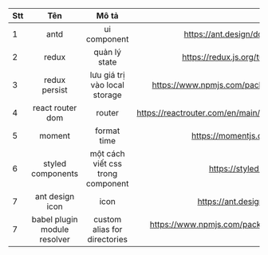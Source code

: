 | Stt |             Tên              |               Mô tả               |                                                       Link |
| :-- | :--------------------------: | :-------------------------------: | ---------------------------------------------------------: |
| 1   |             antd             |           ui component            |                    https://ant.design/docs/react/introduce |
| 2   |            redux             |           quản lý state           |                 https://redux.js.org/tutorials/quick-start |
| 3   |        redux persist         |   lưu giá trị vào local storage   |                https://www.npmjs.com/package/redux-persist |
| 4   |       react router dom       |              router               |       https://reactrouter.com/en/main/start/tutorial#setup |
| 5   |            moment            |            format time            |                        https://momentjs.com/docs/#/use-it/ |
| 6   |      styled components       | một cách viết css trong component |                             https://styled-components.com/ |
| 7   |       ant design icon        |               icon                |                         https://ant.design/components/icon |
| 7   | babel plugin module resolver |   custom alias for directories    | https://www.npmjs.com/package/babel-plugin-module-resolver |

